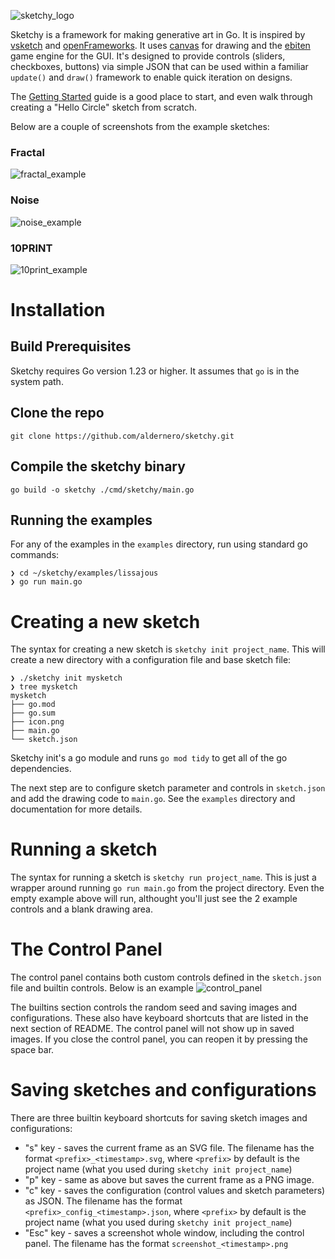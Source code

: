 ![sketchy_logo](assets/images/logo.png)

Sketchy is a framework for making generative art in Go. It is inspired by [vsketch](https://github.com/abey79/vsketch) and [openFrameworks](https://github.com/openframeworks/openFrameworks). It uses [canvas](https://github.com/tdewolff/canvas) for drawing and the [ebiten](https://github.com/hajimehoshi/ebiten) game engine for the GUI. It's designed to provide controls (sliders, checkboxes, buttons) via simple JSON that can be used within a familiar `update()` and `draw()` framework to enable quick iteration on designs.

The [Getting Started](docs/getting-started.md) guide is a good place to start, and even walk through creating a "Hello Circle" sketch from scratch.

Below are a couple of screenshots from the example sketches:

### Fractal
![fractal_example](assets/images/fractal_example_screenshot.png)
### Noise

![noise_example](assets/images/opensimplex_example_screenshot.png)

### 10PRINT
![10print_example](assets/images/10print_example_screenshot.png)

# Installation

## Build Prerequisites
Sketchy requires Go version 1.23 or higher. It assumes that `go` is in the system path.

## Clone the repo

```shell
git clone https://github.com/aldernero/sketchy.git
```
## Compile the sketchy binary
```shell
go build -o sketchy ./cmd/sketchy/main.go
```

## Running the examples
For any of the examples in the `examples` directory, run using standard go commands:
```shell
❯ cd ~/sketchy/examples/lissajous
❯ go run main.go
```

# Creating a new sketch

The syntax for creating a new sketch is `sketchy init project_name`. This will create a new directory with a configuration file and base sketch file:
```shell
❯ ./sketchy init mysketch
❯ tree mysketch
mysketch
├── go.mod
├── go.sum
├── icon.png
├── main.go
└── sketch.json
```
Sketchy init's a go module and runs `go mod tidy` to get all of the go dependencies.

The next step are to configure sketch parameter and controls in `sketch.json` and add the drawing code to `main.go`. See the `examples` directory and documentation for more details.

# Running a sketch

The syntax for running a sketch is `sketchy run project_name`. This is just a wrapper around running `go run main.go` from the project directory. Even the empty example above will run, althought you'll just see the 2 example controls and a blank drawing area.

# The Control Panel

The control panel contains both custom controls defined in the `sketch.json` file and builtin controls. Below is an example
![control_panel](assets/images/control_panel.png)

The builtins section controls the random seed and saving images and configurations. These also have keyboard shortcuts
that are listed in the next section of README. The control panel will not show up in saved images. If you close the 
control panel, you can reopen it by pressing the space bar.

# Saving sketches and configurations

There are three builtin keyboard shortcuts for saving sketch images and configurations:
- "s" key - saves the current frame as an SVG file. The filename has the format `<prefix>_<timestamp>.svg`, where `<prefix>` by default is the project name (what you used during `sketchy init project_name`)
- "p" key - same as above but saves the current frame as a PNG image.
- "c" key - saves the configuration (control values and sketch parameters) as JSON. The filename has the format `<prefix>_config_<timestamp>.json`, where `<prefix>` by default is the project name (what you used during `sketchy init project_name`)
- "Esc" key - saves a screenshot whole window, including the control panel. The filename has the format `screenshot_<timestamp>.png`
